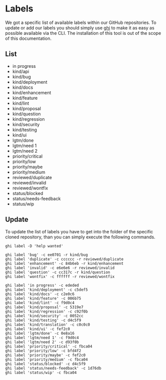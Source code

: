 # Labels

We got a specific list of available labels within our GitHub repositories. To
update or add our labels you should simply use [ghi](https://github.com/stephencelis/ghi)
to make it as easy as possible available via the CLI. The installation of this
tool is out of the scope of this documentation.

## List

* in progress
* kind/api
* kind/bug
* kind/deployment
* kind/docs
* kind/enhancement
* kind/feature
* kind/lint
* kind/proposal
* kind/question
* kind/regression
* kind/security
* kind/testing
* kind/ui
* lgtm/done
* lgtm/need 1
* lgtm/need 2
* priority/critical
* priority/low
* priority/maybe
* priority/medium
* reviewed/duplicate
* reviewed/invalid
* reviewed/wontfix
* status/blocked
* status/needs-feedback
* status/wip

## Update

To update the list of labels you have to get into the folder of the specific
cloned repository, than you can simply execute the following commands.

```
ghi label -D 'help wanted'

ghi label 'bug' -c ee0701 -r kind/bug
ghi label 'duplicate' -c cccccc -r reviewed/duplicate
ghi label 'enhancement' -c 84b6eb -r kind/enhancement
ghi label 'invalid' -c e6e6e6 -r reviewed/invalid
ghi label 'question' -c cc317c -r kind/question
ghi label 'wontfix' -c ffffff -r reviewed/wontfix

ghi label 'in progress' -c ededed
ghi label 'kind/deployment' -c c5def5
ghi label 'kind/docs' -c c2e0c6
ghi label 'kind/feature' -c 006b75
ghi label 'kind/lint' -c f9d0c4
ghi label 'kind/proposal' -c 5319e7
ghi label 'kind/regression' -c c92f0b
ghi label 'kind/security' -c 0052cc
ghi label 'kind/testing' -c d4c5f9
ghi label 'kind/translation' -c c0c0c0
ghi label 'kind/ui' -c fef2c0
ghi label 'lgtm/done' -c 0e8a16
ghi label 'lgtm/need 1' -c f9d0c4
ghi label 'lgtm/need 2' -c d93f0b
ghi label 'priority/critical' -c fbca04
ghi label 'priority/low' -c bfd4f2
ghi label 'priority/maybe' -c fef2c0
ghi label 'priority/medium' -c fbca04
ghi label 'status/blocked' -c d4c5f9
ghi label 'status/needs-feedback' -c 1d76db
ghi label 'status/wip' -c fbca04
```
